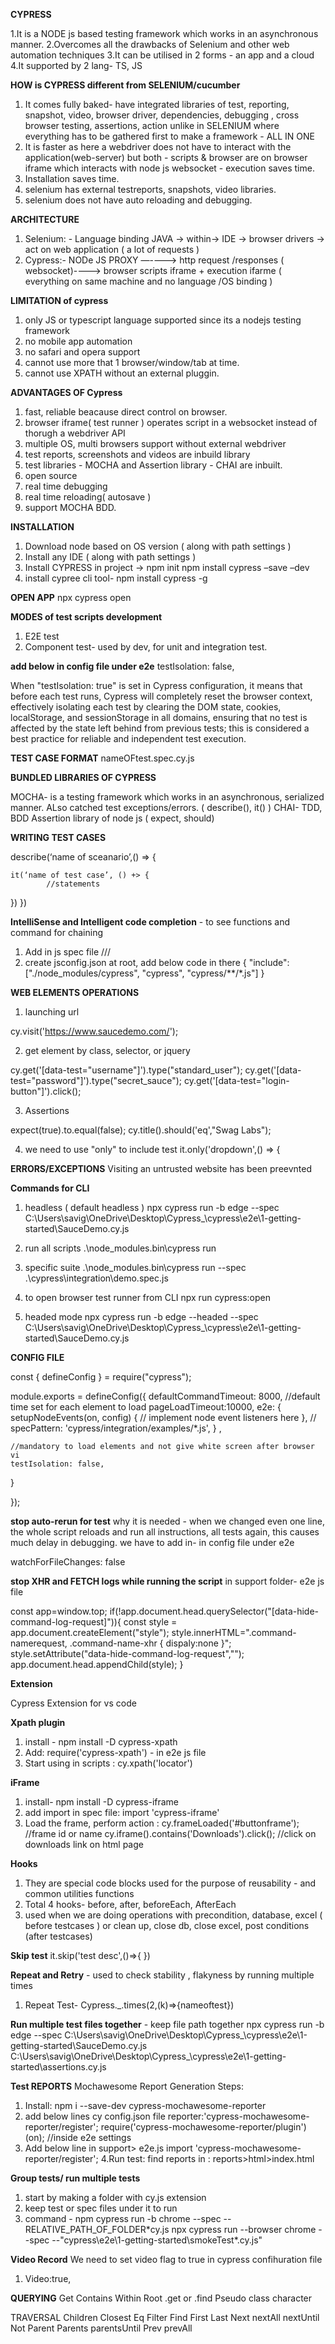 **CYPRESS**

1.It is a NODE js based testing framework which works in an asynchronous manner.
2.Overcomes all the drawbacks of Selenium and other web automation techniques
3.It can be utilised in 2 forms - an app and a cloud
4.It supported by 2 lang- TS, JS

**HOW is CYPRESS different from SELENIUM/cucumber**
1. It comes fully baked- have integrated libraries of test, reporting, snapshot, video, browser driver, dependencies, debugging , cross browser testing, assertions, action unlike in SELENIUM where everything has to be gathered first to make a framework - ALL IN ONE
2. It is faster as here a webdriver does not have to interact with the application(web-server) but both - scripts & browser are on browser iframe which interacts with node js websocket - execution saves time.
3. Installation saves time.
4. selenium has external testreports, snapshots, video libraries.
5. selenium does not have auto reloading and debugging.

**ARCHITECTURE** 

1. Selenium: - Language binding JAVA → within→ IDE → browser drivers → act on web application ( a lot of requests )
2. Cypress:- NODe JS PROXY —----> http request /responses ( websocket)----> browser scripts iframe + execution ifarme  ( everything on same machine and no language /OS binding )


**LIMITATION of cypress**
1. only JS or typescript language supported since its a nodejs testing framework
2. no mobile app automation
3. no safari and opera support
4. cannot use more that 1 browser/window/tab at time.
5. cannot use XPATH without an external pluggin.

**ADVANTAGES OF Cypress**
1. fast, reliable beacause direct control on browser.
2. browser iframe( test runner ) operates script in a websocket instead of thorugh a webdriver API
3. multiple OS, multi browsers support without external webdriver
4. test reports, screenshots and videos are inbuild library
5. test libraries - MOCHA and Assertion library - CHAI are inbuilt.
6. open source
7. real time debugging
8. real time reloading( autosave )
9. support MOCHA BDD.
    
**INSTALLATION**
1. Download node based on OS version ( along with path settings )
2. Install any IDE ( along with path settings )
3. Install CYPRESS in project -> npm init
npm install cypress –save –dev
4. install cypree cli tool- npm install cypress -g

**OPEN APP**
  npx cypress open

**MODES of test scripts development**
1. E2E test
2. Component test- used by dev, for unit and integration test.

**add below in config file under e2e**
  testIsolation: false,   

When "testIsolation: true" is set in Cypress configuration, it means that before each test runs, Cypress will completely reset the browser context, effectively isolating each test by clearing the DOM state, cookies, localStorage, and sessionStorage in all domains, ensuring that no test is affected by the state left behind from previous tests; this is considered a best practice for reliable and independent test execution.
  
**TEST CASE FORMAT**
nameOFtest.spec.cy.js

**BUNDLED LIBRARIES OF CYPRESS**

MOCHA- is a testing framework which works in an asynchronous, serialized manner. ALso catched test exceptions/errors. ( describe(), it() )
CHAI- TDD, BDD Assertion library of node js  ( expect, should)

**WRITING TEST CASES**

describe(‘name of sceanario’,() => {

	it(‘name of test case’, () +> {
			//statements
})
})

**IntelliSense and Intelligent code completion** - to see functions and command for chaining

1. Add in js spec file
/// <reference types="Cypress"/>
2. create jsconfig.json at root, add below code in there
   {
   "include":["./node_modules/cypress", "cypress", "cypress/**/*.js"]
   }
   
**WEB ELEMENTS OPERATIONS**

1. launching url

cy.visit('https://www.saucedemo.com/');     

2. get element by class, selector, or jquery

cy.get('[data-test="username"]').type("standard_user");
cy.get('[data-test="password"]').type("secret_sauce");
cy.get('[data-test="login-button"]').click();     

3. Assertions

expect(true).to.equal(false);
cy.title().should('eq',"Swag Labs");

4. we need to use "only" to include test 
it.only('dropdown',() => {

**ERRORS/EXCEPTIONS**
Visiting an untrusted website has been preevnted

**Commands for CLI**

1. headless ( default headless )
npx cypress run -b edge --spec C:\Users\savig\OneDrive\Desktop\Cypress_\cypress\e2e\1-getting-started\SauceDemo.cy.js

2. run all scripts
 .\node_modules\.bin\cypress run  

3. specific suite
 .\node_modules\.bin\cypress run --spec .\cypress\integration\demo.spec.js

4. to open browser test runner from CLI
   npx run cypress:open

5. headed mode
npx cypress run -b edge --headed --spec C:\Users\savig\OneDrive\Desktop\Cypress_\cypress\e2e\1-getting-started\SauceDemo.cy.js

**CONFIG FILE**

 const { defineConfig } = require("cypress");

module.exports = defineConfig({ 
  defaultCommandTimeout: 8000,   //default time set for each element to load
  pageLoadTimeout:10000, 
  e2e: 
  { 
    setupNodeEvents(on, config) 
    { // implement node event listeners here }, 
    // specPattern: 'cypress/integration/examples/*.js', 
    } ,

    //mandatory to load elements and not give white screen after browser vi
    testIsolation: false,   
 }

});

**stop auto-rerun for test**
why it is needed - when we changed even one line, the whole script reloads and run all instructions, all tests again, this causes much delay in debugging.
we have to add in- in config file under e2e

watchForFileChanges: false

**stop XHR and FETCH logs while running the script** in support folder- e2e js file

const app=window.top;
if(!app.document.head.querySelector("[data-hide-command-log-request]")){
const style = app.document.createElement("style");
style.innerHTML=".command-namerequest, .command-name-xhr { dispaly:none }";
style.setAttribute("data-hide-command-log-request","");
app.document.head.appendChild(style);
}

**Extension**

Cypress Extension for vs code

**Xpath plugin**
1. install - npm install -D cypress-xpath
2. Add: require('cypress-xpath')         - in e2e js file
3. Start using in scripts : cy.xpath('locator')

**iFrame**
1. install- npm install -D cypress-iframe
2. add import in spec file: import 'cypress-iframe'
3. Load the frame, perform action :
cy.frameLoaded('#buttonframe'); //frame id or name
cy.iframe().contains('Downloads').click();  //click on downloads link on html page

**Hooks**
1. They are special code blocks used for the purpose of reusability - and common utilities functions
2. Total 4 hooks- before, after, beforeEach, AfterEach
3. used when we are doing operations with precondition, database, excel ( before testcases ) or clean up, close db, close excel, post conditions (after testcases)

**Skip test**
 it.skip('test desc',()=>{
 })

**Repeat and Retry** - used to check stability , flakyness by running multiple times
1. Repeat Test-
Cypress._.times(2,(k)=>{nameoftest})

**Run multiple test files together** - keep file path together
npx cypress run -b edge --spec C:\Users\savig\OneDrive\Desktop\Cypress_\cypress\e2e\1-getting-started\SauceDemo.cy.js C:\Users\savig\OneDrive\Desktop\Cypress_\cypress\e2e\1-getting-started\assertions.cy.js

**Test REPORTS**
Mochawesome Report Generation Steps:
1. Install: npm i --save-dev cypress-mochawesome-reporter
2. add below lines cy config.json file
   reporter:'cypress-mochawesome-reporter/register';
   require('cypress-mochawesome-reporter/plugin')(on);  //inside e2e settings
3. Add below line in support> e2e.js 
   import 'cypress-mochawesome-reporter/register';
4.Run test: find reports in : reports>html>index.html

**Group tests/ run multiple tests**
1. start by making a folder with cy.js extension
2. keep test or spec files under it to run
3. command - npm cypress run -b chrome --spec --RELATIVE_PATH_OF_FOLDER*cy.js
   npx cypress run --browser chrome --spec --"cypress\e2e\1-getting-started\smokeTest\*.cy.js"

**Video Record**
We need to set video flag to true in cypress confihuration file
1. Video:true,
   

**QUERYING**
Get
Contains
Within
Root
.get or .find
Pseudo class character

TRAVERSAL
Children
Closest
Eq
Filter
Find
First
Last
Next
nextAll
nextUntil
Not
Parent
Parents
parentsUntil
Prev
prevAll


